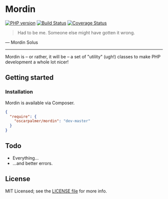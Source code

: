 # Mordin

[![PHP version](https://badge.fury.io/ph/oscarpalmer%2Fmordin.svg)](http://badge.fury.io/ph/oscarpalmer%2Fmordin) [![Build Status](https://travis-ci.org/oscarpalmer/mordin.svg)](https://travis-ci.org/oscarpalmer/mordin) [![Coverage Status](https://coveralls.io/repos/oscarpalmer/mordin/badge.png)](https://coveralls.io/r/oscarpalmer/mordin)

> Had to be me. Someone else might have gotten it wrong.

&mdash; Mordin Solus

---

Mordin is &ndash; or rather, it will be &ndash; a set of "utility" (ugh!) classes to make PHP development a whole lot nicer!

## Getting started

### Installation

Mordin is available via Composer.

```json
{
  "require": {
    "oscarpalmer/mordin": "dev-master"
  }
}
```

## Todo

- Everything...
- ...and better errors.

## License

MIT Licensed; see the [LICENSE file](LICENSE) for more info.